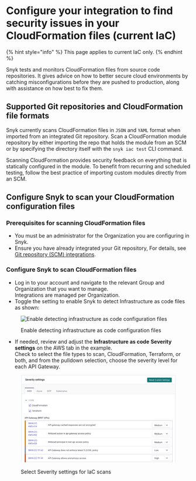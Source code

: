 # Configure your integration to find security issues in your CloudFormation files (current IaC)

{% hint style="info" %}
This page applies to current IaC only.
{% endhint %}

Snyk tests and monitors CloudFormation files from source code repositories. It gives advice on how to better secure cloud environments by catching misconfigurations before they are pushed to production, along with assistance on how best to fix them.

## Supported Git repositories and CloudFormation file formats

Snyk currently scans CloudFormation files in `JSON` and `YAML` format when imported from an integrated Git repository. Scan a CloudFormation module repository by either importing the repo that holds the module from an SCM or by specifying the directory itself with the `snyk iac test` CLI command.

Scanning CloudFormation provides security feedback on everything that is statically configured in the module. To benefit from recurring and scheduled testing, follow the best practice of importing custom modules directly from an SCM.

## Configure Snyk to scan your CloudFormation configuration files

### **Prerequisites for scanning CloudFormation files**

* You must be an administrator for the Organization you are configuring in Snyk.
* Ensure you have already integrated your Git repository, For details, see [Git repository (SCM) integrations](../../../../integrations/git-repository-scm-integrations/).

### **Configure Snyk to scan CloudFormation files**

* Log in to your account and navigate to the relevant Group and Organization that you want to manage.\
  Integrations are managed per Organization.
* Toggle the setting to enable Snyk to detect Infrastructure as code files as shown:

<figure><img src="../../../../.gitbook/assets/snyk-iac-enable.png" alt="Enable detecting infrastructure as code configuration files"><figcaption><p>Enable detecting infrastructure as code configuration files</p></figcaption></figure>

* If needed, review and adjust the **Infrastructure as code** **Severity settings** on the AWS tab in the example.\
  Check to select the file types to scan, CloudFormation, Terraform, or both, and from the pulldown selection, choose the severity level for each API Gateway.

<figure><img src="../../../../.gitbook/assets/image (107) (1) (1) (1) (1) (1) (1) (1) (1) (1) (1) (1) (1) (1) (1) (1) (1) (1) (1) (1) (1) (1) (2) (3).png" alt="Select Severity settings for IaC scans"><figcaption><p>Select Severity settings for IaC scans</p></figcaption></figure>
